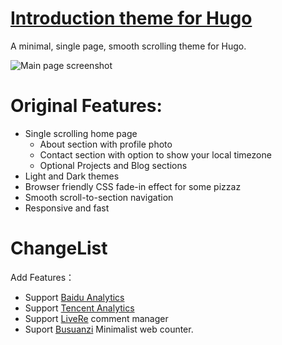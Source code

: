 # <a href="https://vickylai.io/introduction/" target="_blank" rel="noopener">Introduction theme for Hugo</a>

A minimal, single page, smooth scrolling theme for Hugo.

![Main page screenshot](https://github.com/hivickylai/hugo-theme-introduction/blob/master/images/screenshot.png)

# Original Features:
- Single scrolling home page
    - About section with profile photo
    - Contact section with option to show your local timezone
    - Optional Projects and Blog sections
- Light and Dark themes
- Browser friendly CSS fade-in effect for some pizzaz
- Smooth scroll-to-section navigation
- Responsive and fast


# ChangeList

Add Features：
- Support [Baidu Analytics](https://tongji.baidu.com/)
- Support [Tencent Analytics](http://ta.qq.com/)
- Support [LiveRe](https://livere.com/) comment manager
- Suport [Busuanzi](http://busuanzi.ibruce.info/) Minimalist web counter.
